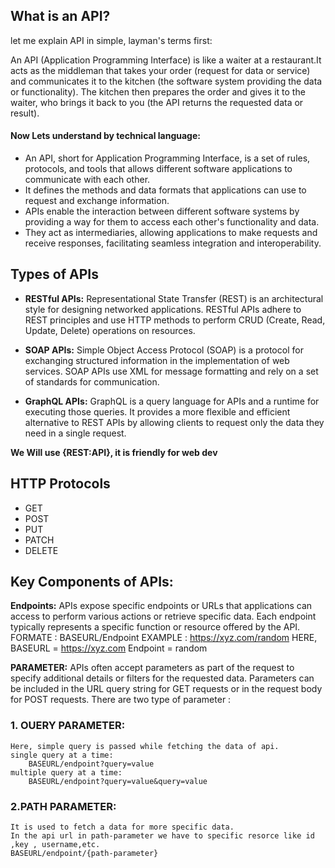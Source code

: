 ## What is an API? 

let me explain API in simple, layman's terms first:

An API (Application Programming Interface) is like a waiter at a restaurant.It acts as the middleman that takes your order (request for data or service) and communicates it to the kitchen (the software system providing the data or functionality). The kitchen then prepares the order and gives it to the waiter, who brings it back to you (the API returns the requested data or result).

#### Now Lets understand by technical language:

* An API, short for Application Programming Interface, is a set of rules, protocols, and tools that allows different software applications to communicate with each other.
* It defines the methods and data formats that applications can use to request and exchange information.
* APIs enable the interaction between different software systems by providing a way for them to access each other's functionality and data. 
* They act as intermediaries, allowing applications to make requests and receive responses, facilitating seamless integration and interoperability.

## Types of APIs

* **RESTful APIs:** Representational State Transfer (REST) is an architectural style for designing networked applications. RESTful APIs adhere to REST principles and use HTTP methods to perform CRUD (Create, Read, Update, Delete) operations on resources.

* **SOAP APIs:** Simple Object Access Protocol (SOAP) is a protocol for exchanging structured information in the implementation of web services. SOAP APIs use XML for message formatting and rely on a set of standards for communication.

* **GraphQL APIs:** GraphQL is a query language for APIs and a runtime for executing those queries. It provides a more flexible and efficient alternative to REST APIs by allowing clients to request only the data they need in a single request.

**We Will use {REST:API}, it is friendly for web dev**

## HTTP Protocols
* GET
* POST
* PUT
* PATCH 
* DELETE

##  Key Components of APIs:

**Endpoints:**
    APIs expose specific endpoints or URLs that applications can access to perform various actions or retrieve specific data. Each endpoint typically represents a specific function or resource offered by the API.
    FORMATE :
                BASEURL/Endpoint
    EXAMPLE :
                https://xyz.com/random
                HERE,
                BASEURL = https://xyz.com
                Endpoint = random

**PARAMETER:**
    APIs often accept parameters as part of the request to specify additional details or filters for the requested data. Parameters can be included in the URL query string for GET requests or in the request body for POST requests.
    There are two type of parameter :

### 1. OUERY PARAMETER:
    Here, simple query is passed while fetching the data of api. 
    single query at a time:
        BASEURL/endpoint?query=value
    multiple query at a time:
        BASEURL/endpoint?query=value&query=value

### 2.PATH PARAMETER:
    It is used to fetch a data for more specific data. 
    In the api url in path-parameter we have to specific resorce like id ,key , username,etc.
    BASEURL/endpoint/{path-parameter}